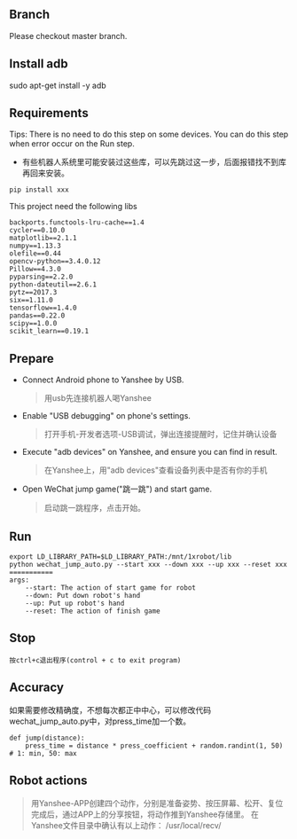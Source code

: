 ## Branch
Please checkout master branch.

## Install adb
sudo apt-get install -y adb

## Requirements
Tips: There is no need to do this step on some devices. You can do this step when error occur on the Run step.
* 有些机器人系统里可能安装过这些库，可以先跳过这一步，后面报错找不到库再回来安装。
```shell
pip install xxx
```
This project need the following libs
```shell
backports.functools-lru-cache==1.4
cycler==0.10.0
matplotlib==2.1.1
numpy==1.13.3
olefile==0.44
opencv-python==3.4.0.12
Pillow==4.3.0
pyparsing==2.2.0
python-dateutil==2.6.1
pytz==2017.3
six==1.11.0
tensorflow==1.4.0
pandas==0.22.0
scipy==1.0.0
scikit_learn==0.19.1
```

## Prepare
* Connect Android phone to Yanshee by USB.
    >用usb先连接机器人喝Yanshee
* Enable "USB debugging" on phone's settings.
    >打开手机-开发者选项-USB调试，弹出连接提醒时，记住并确认设备
* Execute "adb devices" on Yanshee, and ensure you can find in result.
    >在Yanshee上，用"adb devices"查看设备列表中是否有你的手机
* Open WeChat jump game("跳一跳") and start game.
    >启动跳一跳程序，点击开始。

## Run
```shell
export LD_LIBRARY_PATH=$LD_LIBRARY_PATH:/mnt/1xrobot/lib
python wechat_jump_auto.py --start xxx --down xxx --up xxx --reset xxx
===========
args:
    --start: The action of start game for robot
    --down: Put down robot's hand
    --up: Put up robot's hand
    --reset: The action of finish game
```

## Stop
```shell
按ctrl+c退出程序(control + c to exit program)   
```

## Accuracy
如果需要修改精确度，不想每次都正中中心，可以修改代码
wechat_jump_auto.py中，对press_time加一个数。
```shell
def jump(distance):
    press_time = distance * press_coefficient + random.randint(1, 50)  # 1: min, 50: max
```

## Robot actions
>用Yanshee-APP创建四个动作，分别是准备姿势、按压屏幕、松开、复位
完成后，通过APP上的分享按钮，将动作推到Yanshee存储里。
>在Yanshee文件目录中确认有以上动作： /usr/local/recv/
